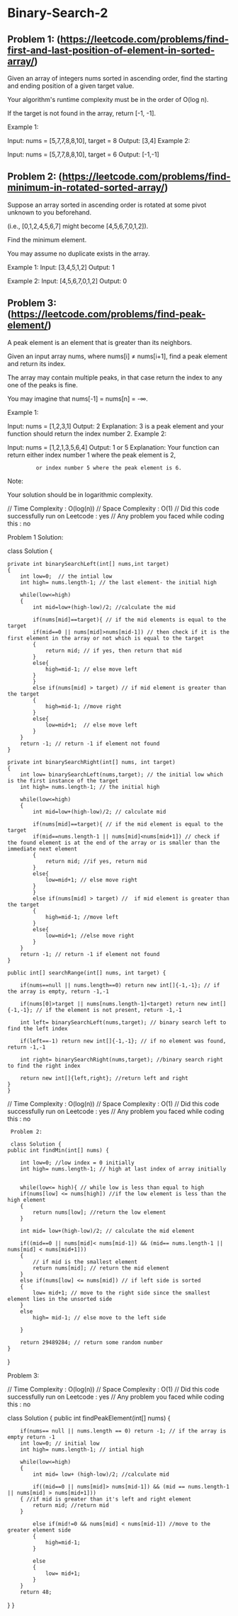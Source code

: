 # Binary-Search-2

## Problem 1: (https://leetcode.com/problems/find-first-and-last-position-of-element-in-sorted-array/)

Given an array of integers nums sorted in ascending order, find the starting and ending position of a given target value.

Your algorithm's runtime complexity must be in the order of O(log n).

If the target is not found in the array, return [-1, -1].

Example 1:

Input: nums = [5,7,7,8,8,10], target = 8
Output: [3,4]
Example 2:

Input: nums = [5,7,7,8,8,10], target = 6
Output: [-1,-1]

## Problem 2: (https://leetcode.com/problems/find-minimum-in-rotated-sorted-array/)

Suppose an array sorted in ascending order is rotated at some pivot unknown to you beforehand.

(i.e., [0,1,2,4,5,6,7] might become [4,5,6,7,0,1,2]).

Find the minimum element.

You may assume no duplicate exists in the array.

Example 1:
Input: [3,4,5,1,2]
Output: 1

Example 2:
Input: [4,5,6,7,0,1,2]
Output: 0

## Problem 3: (https://leetcode.com/problems/find-peak-element/)
A peak element is an element that is greater than its neighbors.

Given an input array nums, where nums[i] ≠ nums[i+1], find a peak element and return its index.

The array may contain multiple peaks, in that case return the index to any one of the peaks is fine.

You may imagine that nums[-1] = nums[n] = -∞.

Example 1:

Input: nums = [1,2,3,1]
Output: 2
Explanation: 3 is a peak element and your function should return the index number 2.
Example 2:

Input: nums = [1,2,1,3,5,6,4]
Output: 1 or 5 
Explanation: Your function can return either index number 1 where the peak element is 2, 

             or index number 5 where the peak element is 6.
Note:

Your solution should be in logarithmic complexity.

// Time Complexity : O(log(n)) 
// Space Complexity : O(1) 
// Did this code successfully run on Leetcode : yes
// Any problem you faced while coding this : no 

Problem 1 Solution: 

class Solution {
    
    private int binarySearchLeft(int[] nums,int target)
    {
        int low=0;  // the intial low
        int high= nums.length-1; // the last element- the initial high
         
        while(low<=high) 
        {
            int mid=low+(high-low)/2; //calculate the mid
            
            if(nums[mid]==target){ // if the mid elements is equal to the target 
            if(mid==0 || nums[mid]>nums[mid-1]) // then check if it is the first element in the array or not which is equal to the target
            {
                return mid; // if yes, then return that mid
            }
            else{
                high=mid-1; // else move left 
            }
            }
            else if(nums[mid] > target) // if mid element is greater than the target
            {
                high=mid-1; //move right
            }
            else{
                low=mid+1;  // else move left 
            } 
        }
        return -1; // return -1 if element not found
    }
    
    private int binarySearchRight(int[] nums, int target)
    {
        int low= binarySearchLeft(nums,target); // the initial low which is the first instance of the target
        int high= nums.length-1; // the initial high
         
        while(low<=high)
        {
            int mid=low+(high-low)/2; // calculate mid
    
            if(nums[mid]==target){ // if the mid element is equal to the target
            if(mid==nums.length-1 || nums[mid]<nums[mid+1]) // check if the found element is at the end of the array or is smaller than the immediate next element 
            {
                return mid; //if yes, return mid
            }
            else{
                low=mid+1; // else move right 
            }
            }
            else if(nums[mid] > target) //  if mid element is greater than the target
            {
                high=mid-1; //move left
            }
            else{
                low=mid+1; //else move right 
            } 
        }
        return -1; // return -1 if element not found
    }
    
    public int[] searchRange(int[] nums, int target) {

        if(nums==null || nums.length==0) return new int[]{-1,-1}; // if the array is empty, return -1,-1
        
        if(nums[0]>target || nums[nums.length-1]<target) return new int[]{-1,-1}; // if the element is not present, return -1,-1
        
        int left= binarySearchLeft(nums,target); // binary search left to find the left index
        
        if(left==-1) return new int[]{-1,-1}; // if no element was found, return -1,-1
        
        int right= binarySearchRight(nums,target); //binary search right to find the right index
        
        return new int[]{left,right}; //return left and right
    }
    }

// Time Complexity : O(log(n)) 
// Space Complexity : O(1) 
// Did this code successfully run on Leetcode : yes
// Any problem you faced while coding this : no 

     Problem 2:

     class Solution {
    public int findMin(int[] nums) {
       
        int low=0; //low index = 0 initially 
        int high= nums.length-1; // high at last index of array initially 
        
        
        while(low<= high){ // while low is less than equal to high 
        if(nums[low] <= nums[high]) //if the low element is less than the high element 
        { 
            return nums[low]; //return the low element 
        }
        
        int mid= low+(high-low)/2; // calculate the mid element 
        
        if((mid==0 || nums[mid]< nums[mid-1]) && (mid== nums.length-1 || nums[mid] < nums[mid+1]))
        {
            // if mid is the smallest element 
            return nums[mid]; // return the mid element 
        }
        else if(nums[low] <= nums[mid]) // if left side is sorted 
        {
            low= mid+1; // move to the right side since the smallest element lies in the unsorted side
        }
        else 
            high= mid-1; // else move to the left side 
        
        }
        
        return 29489284; // return some random number
    }
}


Problem 3: 

// Time Complexity : O(log(n)) 
// Space Complexity : O(1) 
// Did this code successfully run on Leetcode : yes
// Any problem you faced while coding this : no 

class Solution {
    public int findPeakElement(int[] nums) {
        
        if(nums== null || nums.length == 0) return -1; // if the array is empty return -1
        int low=0; // initial low
        int high= nums.length-1; // intial high 
        
        while(low<=high)
        {
            int mid= low+ (high-low)/2; //calculate mid
            
            if((mid==0 || nums[mid]> nums[mid-1]) && (mid == nums.length-1 || nums[mid] > nums[mid+1]))
        { //if mid is greater than it's left and right element 
            return mid; //return mid
        }
            
            else if(mid!=0 && nums[mid] < nums[mid-1]) //move to the greater element side
            {
                high=mid-1;
            }
            
            else
            {
                low= mid+1;
            }
        }
        return 48;
}
}